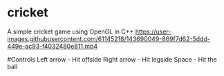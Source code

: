 # cricket
A simple cricket game using OpenGL in C++
https://user-images.githubusercontent.com/61145218/143690049-869f7d62-5ddd-449e-ac93-f4032480e811.mp4

#Controls
Left arrow - Hit offside
Right arrow - Hit legside
Space - Hit the ball



